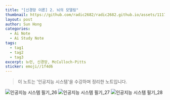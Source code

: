 ```yaml
---
title: "[신경망 이론] 2. 뇌의 모델링"
thumbnail: https://github.com/radic2682/radic2682.github.io/assets/11177959/3a75f11d-438b-46c7-9da8-4b31e2ca28b8
layout: post
author: Sun Hong
categories:
  - Ai Note
  - Ai Study Note
tags:
  - tag1
  - tag2
  - tag3
excerpt: 뉴런, 신경망, McCulloch-Pitts
sticker: emoji//1f4d6
---
```

> 이 노트는 '인공지능 시스템'을 수강하며 정리한 노트입니다.

![인공지능 시스템 필기_26](https://github.com/radic2682/radic2682.github.io/assets/11177959/3a75f11d-438b-46c7-9da8-4b31e2ca28b8)
![인공지능 시스템 필기_27](https://github.com/radic2682/radic2682.github.io/assets/11177959/c0030e6a-57c2-445b-99f4-1c79fb005d85)
![인공지능 시스템 필기_28](https://github.com/radic2682/radic2682.github.io/assets/11177959/e64eee66-338a-4f8b-943e-3677ae02d9ea)